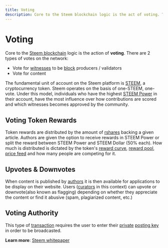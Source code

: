 ```yaml
---
title: Voting
description: Core to the Steem blockchain logic is the act of voting. There are 2 types of votes on the network...learn more about voting and the Steem Blockchain by visiting SND.
---
```

# Voting

Core to the [Steem blockchain](/glossary/steem-blockchain.md) logic is the action of **voting**. There are 2 types of votes on the network:

- Vote for [witnesses](/glossary/witness.md) to be [block](/glossary/block.md) producers / validators
- Vote for content

The fundamental unit of account on the Steem platform is [STEEM](/glossary/steem.md), a cryptocurrency token. Steem operates on the basis of one-STEEM, one-vote. Under this model, individuals who have the highest [STEEM Power](/glossary/steem-power.md) in their account, have the most influence over how contributions are scored and which witnesses becomes approved by the community.

## Voting Token Rewards

Token rewards are distributed by the amount of [rshares](/glossary/reward-shares.md) backing a given article. Authors are given the option to receive rewards in STEEM Power or split the reward between STEEM Power and STEEM Dollar (50% each). How much is distributed is dictated by the token's [reward curve](/glossary/reward-curve.md), [reward pool](/glossary/reward-pool.md), [price feed](/glossary/steem-price-feed.md) and how many people are competing for it.

## Upvotes & Downvotes

When content is published by [authors](/glossary/author.md) it is then available for applications to be display on their website. Users ([curators](/glossary/curator.md) in this context) can upvote or downvote(also known as flagging) depending on whether they appreciate the content or find it abusive (spam, plagiarized content, etc.)

## Voting Authority

This type of [transaction](/glossary/transaction.md) requires the user to enter their [private](/glossary/private-key.md) [posting key](/glossary/active-key.md) in order to be broadcasted.

**Learn more**: [Steem whitepaper](https://steem.com/steem-whitepaper.pdf)
